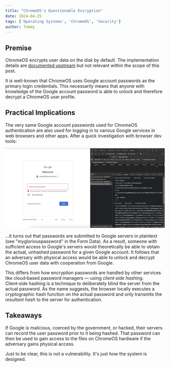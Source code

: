```yaml
---
title: "ChromeOS's Questionable Encryption"
date: 2024-04-25
tags: ['Operating Systems', 'ChromeOS', 'Security']
author: Tommy
---
```


## Premise

ChromeOS encrypts user data on the disk by default. The implementation details are [documented upstream](https://www.chromium.org/developers/design-documents/tpm-usage/#TOC-Protecting-User-Data-Encryption-Keys "TPM Usage — The Chromium Projects") but not relevant within the scope of this post.

It is well-known that ChromeOS uses Google account passwords as the primary login credentials. This necessarily means that anyone with knowledge of the Google account password is able to unlock and therefore decrypt a ChromeOS user profile.

## Practical Implications

The very same Google account passwords used for ChromeOS authentication are also used for logging in to various Google services in web browsers and other apps. After a quick investigation with browser dev tools:

![Google Login](google-login.jpg)

&hellip;it turns out that passwords are submitted to Google servers in plaintext (see "mygloriouspassword" in the Form Data). As a result, someone with sufficient access to Google's servers would theoretically be able to obtain the actual, unhashed password for a given Google account. It follows that an adversary with physical access would be able to unlock and decrypt ChromeOS user data with cooperation from Google.

This differs from how encryption passwords are handled by other services like cloud&#8209;based password managers&nbsp;&mdash; using _client&#8209;side hashing_. Client&#8209;side hashing is a technique to deliberately blind the server from the actual password. As the name suggests, the browser locally executes a cryptographic hash function on the actual password and only transmits the _resultant hash_ to the server for authentication.

## Takeaways

If Google is malicious, coerced by the government, or hacked, their servers can record the user password prior to it being hashed. That password can then be used to gain access to the files on ChromeOS hardware if the adversary gains physical access.

Just to be clear, this is not a vulnerability. It's just how the system is designed.